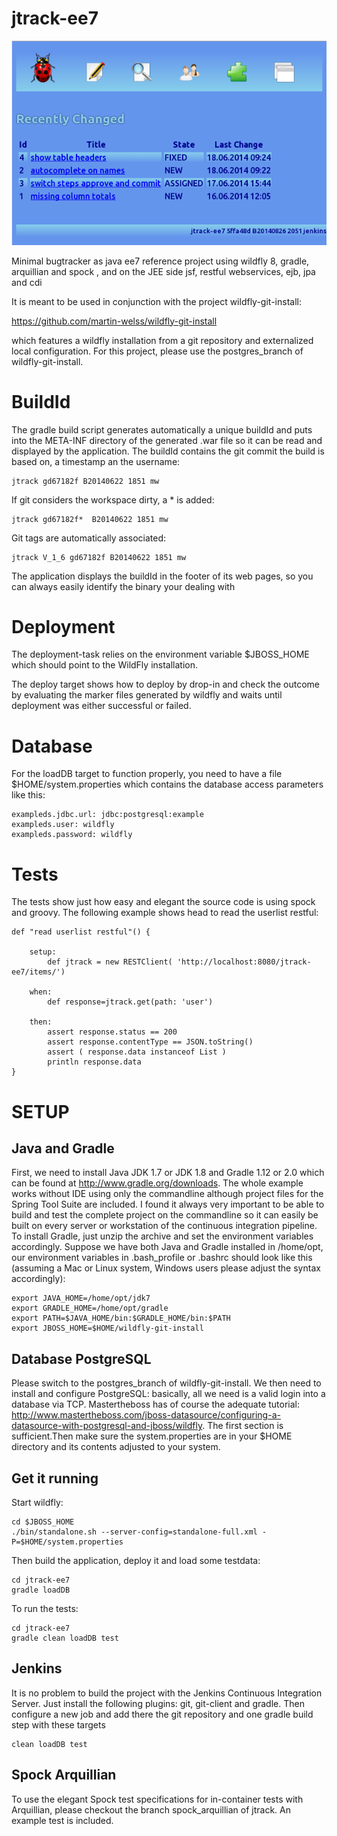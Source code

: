 jtrack-ee7
==========

![](images/screenshot.png)

Minimal bugtracker as java ee7 reference project using wildfly 8, gradle, arquillian and spock , and on the JEE side jsf, restful webservices, ejb, jpa and cdi

It is meant to be used in conjunction with the project wildfly-git-install:

https://github.com/martin-welss/wildfly-git-install

which features a wildfly installation from a git repository and externalized local configuration.
For this project, please use the postgres_branch of wildfly-git-install.

BuildId
=======

The gradle build script generates automatically a unique buildId and puts into the META-INF directory of the generated .war file so it can be read and displayed by the application.
The buildId contains the git commit the build is based on, a timestamp an the username:

    jtrack gd67182f B20140622 1851 mw

If git considers the workspace dirty, a * is added:

    jtrack gd67182f*  B20140622 1851 mw

Git tags are automatically associated:

    jtrack V_1_6 gd67182f B20140622 1851 mw

The application displays the buildId in the footer of its web pages, so you can always easily identify the binary your dealing with

Deployment
==========

The deployment-task relies on the environment variable $JBOSS_HOME which should point to the WildFly installation.

The deploy target shows how to deploy by drop-in and check the outcome by evaluating the marker files generated by wildfly and waits until deployment was either successful or failed.

Database
========

For the loadDB target to function properly, you need to have a file $HOME/system.properties which contains the database access parameters like this:

    exampleds.jdbc.url: jdbc:postgresql:example
    exampleds.user: wildfly
    exampleds.password: wildfly

Tests
=====

The tests show just how easy and elegant the source code is using spock and groovy. The following example shows head to read the userlist restful:

    def "read userlist restful"() {
		
		setup:
			def jtrack = new RESTClient( 'http://localhost:8080/jtrack-ee7/items/')
		
		when:
			def response=jtrack.get(path: 'user')
		
		then:
			assert response.status == 200
			assert response.contentType == JSON.toString()
			assert ( response.data instanceof List )
			println response.data
    }


SETUP
=====

Java and Gradle
---------------

First, we need to install Java JDK 1.7 or JDK 1.8 and Gradle 1.12 or 2.0 which can be found at  http://www.gradle.org/downloads. The whole example works without IDE using only the commandline although project files for the Spring Tool Suite are included. I found it always very important to be able to build and test the complete project on the commandline so it can easily be built on every server or workstation of the continuous integration pipeline.  
To install Gradle, just unzip the archive and set the environment variables accordingly. Suppose we have both Java and Gradle installed in /home/opt, our environment variables in .bash_profile or .bashrc should look like this (assuming a Mac or Linux system, Windows users please adjust the syntax accordingly):

    export JAVA_HOME=/home/opt/jdk7
    export GRADLE_HOME=/home/opt/gradle
    export PATH=$JAVA_HOME/bin:$GRADLE_HOME/bin:$PATH
    export JBOSS_HOME=$HOME/wildfly-git-install
    

                                                                              
Database PostgreSQL
-------------------
Please switch to the postgres_branch of wildfly-git-install. We then need to install and configure PostgreSQL: basically, all we need is a valid login into a database via TCP.  Mastertheboss has  of course the adequate tutorial: http://www.mastertheboss.com/jboss-datasource/configuring-a-datasource-with-postgresql-and-jboss/wildfly. The first section is sufficient.Then make sure the system.properties are in your $HOME directory and its contents adjusted to your system.

Get it running
--------------

Start wildfly:

    cd $JBOSS_HOME
    ./bin/standalone.sh --server-config=standalone-full.xml -P=$HOME/system.properties

Then build the application, deploy it and load some testdata:

    cd jtrack-ee7
    gradle loadDB

To run the tests:

    cd jtrack-ee7
    gradle clean loadDB test

    
Jenkins
-------

It is no problem to build the project with the Jenkins Continuous Integration Server. Just install the following plugins: git, git-client and gradle. Then configure a new job and add there the git repository and one gradle build step with these targets 

    clean loadDB test

Spock Arquillian
----------------

To use the elegant Spock test specifications for in-container tests with Arquillian, please checkout the branch spock_arquillian of jtrack. An example test is included. 
    
